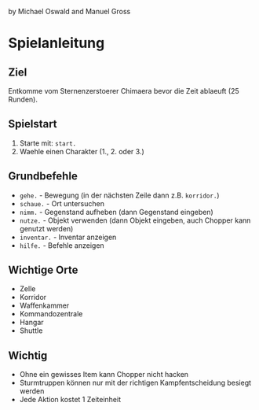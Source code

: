 by Michael Oswald and Manuel Gross

# Spielanleitung

## Ziel
Entkomme vom Sternenzerstoerer Chimaera bevor die Zeit ablaeuft (25 Runden).

## Spielstart
1. Starte mit: `start.`
2. Waehle einen Charakter (1., 2. oder 3.)

## Grundbefehle
- `gehe.` - Bewegung (in der nächsten Zeile dann z.B. `korridor.`)
- `schaue.` - Ort untersuchen
- `nimm.` - Gegenstand aufheben (dann Gegenstand eingeben)
- `nutze.` - Objekt verwenden (dann Objekt eingeben, auch Chopper kann genutzt werden)
- `inventar.` - Inventar anzeigen
- `hilfe.` - Befehle anzeigen

## Wichtige Orte
- Zelle
- Korridor
- Waffenkammer 
- Kommandozentrale
- Hangar
- Shuttle

## Wichtig
- Ohne ein gewisses Item kann Chopper nicht hacken
- Sturmtruppen können nur mit der richtigen Kampfentscheidung besiegt werden
- Jede Aktion kostet 1 Zeiteinheit

